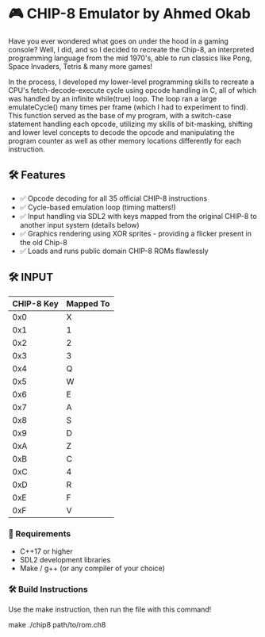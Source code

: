 # 🎮 CHIP-8 Emulator by Ahmed Okab

Have you ever wondered what goes on under the hood in a gaming console? Well, I did, and so I decided to recreate the Chip-8, an interpreted programming language from the mid 1970's, able to run classics like Pong, Space Invaders, Tetris & many more games!

In the process, I developed my lower-level programming skills to recreate a CPU's fetch-decode-execute cycle using opcode handling in C, all of which was handled by an infinite while(true) loop. The loop ran a large emulateCycle() many times per frame (which I had to experiment to find). This function served as the base of my program, with a switch-case statement handling each opcode, utilizing my skills of bit-masking, shifting and lower level concepts to decode the opcode and manipulating the program counter as well as other memory locations differently for each instruction.

## 🛠️ Features

- ✅ Opcode decoding for all 35 official CHIP-8 instructions
- ✅ Cycle-based emulation loop (timing matters!)
- ✅ Input handling via SDL2 with keys mapped from the original CHIP-8 to another input system (details below)
- ✅ Graphics rendering using XOR sprites - providing a flicker present in the old Chip-8
- ✅ Loads and runs public domain CHIP-8 ROMs flawlessly

## 🛠️ INPUT
| CHIP-8 Key | Mapped To |
|------------|-----------|
| 0x0        | X         |
| 0x1        | 1         |
| 0x2        | 2         |
| 0x3        | 3         |
| 0x4        | Q         |
| 0x5        | W         |
| 0x6        | E         |
| 0x7        | A         |
| 0x8        | S         |
| 0x9        | D         |
| 0xA        | Z         |
| 0xB        | C         |
| 0xC        | 4         |
| 0xD        | R         |
| 0xE        | F         |
| 0xF        | V         |


### 🔧 Requirements

- C++17 or higher
- SDL2 development libraries
- Make / g++ (or any compiler of your choice)

### 🛠️ Build Instructions
Use the make instruction, then run the file with this command!

make
./chip8 path/to/rom.ch8
